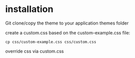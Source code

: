# installation

Git clone/copy the theme to your application themes folder

create a custom.css based on the custom-example.css file:

`cp css/custom-example.css css/custom.css`

override css via custom.css